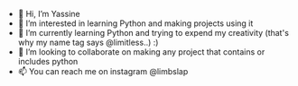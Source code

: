 - 👋 Hi, I’m Yassine
- 👀 I’m interested in learning Python and making projects using it 
- 🌱 I’m currently learning Python and trying to expend my creativity (that's why my name tag says @limitless..) :)
- 💞️ I’m looking to collaborate on making any project that contains or includes python
- 📫 You can reach me on instagram @limbslap
<!---
limitlessin/limitlessin is a ✨ special ✨ repository because its `README.md` (this file) appears on your GitHub profile.
You can click the Preview link to take a look at your changes.
--->
